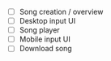 - [ ] Song creation / overview
- [ ] Desktop input UI
- [ ] Song player
- [ ] Mobile input UI
- [ ] Download song
